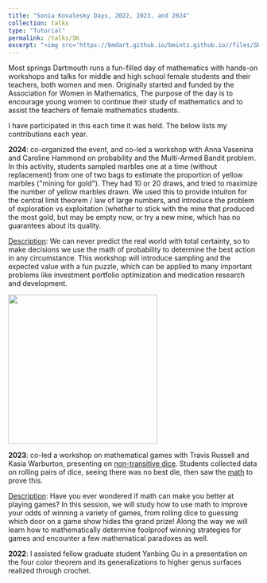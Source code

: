 ```yaml
---
title: "Sonia Kovalesky Days, 2022, 2023, and 2024"
collection: talks
type: "Tutorial"
permalink: /talks/SK
excerpt: "<img src='https://bmdart.github.io/bmintz.github.io//files/SK-day_MAB.png' style='height:300px;'> "
---
```


Most springs Dartmouth runs a fun-filled day of mathematics with hands-on workshops and talks for middle and high school female students and their teachers, both women and men. Originally started and funded by the Association for Women in Mathematics, The purpose of the day is to encourage young women to continue their study of mathematics and to assist the teachers of female mathematics students.

I have participated in this each time it was held. The below lists my contributions each year.  

<b>2024</b>: co-organized the event, and co-led a workshop with Anna Vasenina and Caroline Hammond on probability and the Multi-Armed Bandit problem. In this activity, students sampled marbles one at a time (without replacement) from one of two bags to estimate the proportion of yellow marbles ("mining for gold"). They had 10 or 20 draws, and tried to maximize the number of yellow marbles drawn. We used this to provide intuiton for the central limit theorem / law of large numbers, and introduce the problem of exploration vs exploitation (whether to stick with the mine that produced the most gold, but may be empty now, or try a new mine, which has no guarantees about its quality. 

<u>Description</u>: We can never predict the real world with total certainty, so to make decisions we use the math of probability to determine the best action in any circumstance. This workshop will introduce sampling and the expected value with a fun puzzle, which can be applied to many important problems like investment portfolio optimization and medication research and development.

<img src='https://bmdart.github.io/bmintz.github.io//files/SK-day_MAB.png' style='height:300px;'> 

<b>2023</b>: co-led a workshop on mathematical games with Travis Russell and Kasia Warburton, presenting on <a href='https://singingbanana.com/dice/article.htm'>non-transitive dice</a>. Students collected data on rolling pairs of dice, seeing there was no best die, then saw the <a href='https://bmdart.github.io/bmintz.github.io//files/non-transitive-dice-pictures.pdf'>math</a> to prove this. 

<u>Description</u>: Have you ever wondered if math can make you better at playing games? In this session, we will study how to use math to improve your odds of winning a variety of games, from rolling dice to guessing which door on a game show hides the grand prize! Along the way we will learn how to mathematically determine foolproof winning strategies for games and encounter a few mathematical paradoxes as well.

<b>2022</b>: I assisted fellow graduate student Yanbing Gu in a presentation on the four color theorem and its generalizations to higher genus surfaces realized through crochet.
